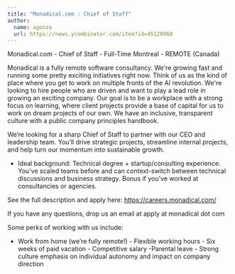 ```yaml
---
title: "Monadical.com : Chief of Staff"
author:
  name: agonza
  url: https://news.ycombinator.com/item?id=45120960
---
```

Monadical.com - Chief of Staff - Full-Time Montreal - REMOTE (Canada)

Monadical is a fully remote software consultancy. We&#x27;re growing fast and running some pretty exciting initiatives right now. Think of us as the kind of place where you get to work on multiple fronts of the AI revolution. We&#x27;re looking to hire people who are driven and want to play a lead role in growing an exciting company. Our goal is to be a workplace with a strong focus on learning, where client projects provide a base of capital for us to work on dream projects of our own. We have an inclusive, transparent culture with a public company principles handbook.

We’re looking for a sharp Chief of Staff to partner with our CEO and leadership team. You’ll drive strategic projects, streamline internal projects, and help turn our momentum into sustainable growth. 
- Ideal background: Technical degree + startup&#x2F;consulting experience. You&#x27;ve scaled teams before and can context-switch between technical discussions and business strategy. Bonus if you&#x27;ve worked at consultancies or agencies.

See the full description and apply here: <a href="https:&#x2F;&#x2F;careers.monadical.com&#x2F;" rel="nofollow">https:&#x2F;&#x2F;careers.monadical.com&#x2F;</a>

If you have any questions, drop us an email at apply at monadical dot com

Some perks of working with us include:
- Work from home (we’re fully remote!) - Flexible working hours - Six weeks of paid vacation - Competitive salary -Parental leave - Strong culture emphasis on individual autonomy and impact on company direction
<JobApplication />
